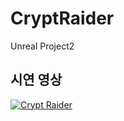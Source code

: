 # CryptRaider

Unreal Project2

## 시연 영상

[![Crypt Raider](https://img.youtube.com/vi/YNdiwpjKp6A/0.jpg)](https://youtu.be/YNdiwpjKp6A)
